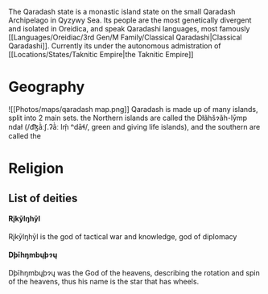 The Qaradash state is a monastic island state on the small Qaradash Archipelago in Qyzywy Sea. Its people are the most genetically divergent and isolated in Oreidica, and speak Qaradashi languages, most famously [[Languages/Oreidiac/3rd Gen/M Family/Classical Qaradashi|Classical Qaradashi]]. Currently its under the autonomous admistration of [[Locations/States/Taknitic Empire|the Taknitic Empire]]
# Geography
![[Photos/maps/qaradash map.png]]
Qaradash is made up of many islands, split into 2 main sets. the Northern islands are called the Dłãhšɂãh-lȳmp ndał (/d͡ɮã̀ːʃ.ʔã̀ː lḿ̩ ⁿdāɬ/, green and giving life islands), and the southern are called the 
# Religion
## List of deities
#### Rįkȳlŋhȳl
Rįkȳlŋhȳl is the god of tactical war and knowledge, god of diplomacy
#### Dþīhŋmbųþɂų
Dþīhŋmbųþɂų was the God of the heavens, describing the rotation and spin of the heavens, thus his name is the star that has wheels.